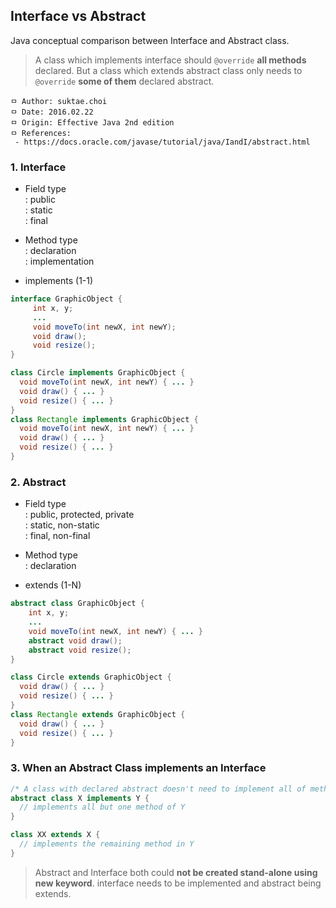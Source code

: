## Interface vs Abstract
Java conceptual comparison between Interface and Abstract class.

>A class which implements interface should `@override` **all methods** declared. But a class which extends abstract class only needs to `@override` **some of them** declared abstract.

```
ㅁ Author: suktae.choi
ㅁ Date: 2016.02.22
ㅁ Origin: Effective Java 2nd edition
ㅁ References:
 - https://docs.oracle.com/javase/tutorial/java/IandI/abstract.html
```

### 1. Interface
 - Field type<br>
 : public<br>
 : static<br>
 : final

 - Method type<br>
 : declaration<br>
 : implementation

 - implements (1-1)

```java
interface GraphicObject {
     int x, y;
     ...
     void moveTo(int newX, int newY);
     void draw();
     void resize();
}
```

```java
class Circle implements GraphicObject {
  void moveTo(int newX, int newY) { ... }
  void draw() { ... }
  void resize() { ... }
}
class Rectangle implements GraphicObject {
  void moveTo(int newX, int newY) { ... }
  void draw() { ... }
  void resize() { ... }
}
```

### 2. Abstract
  - Field type<br>
  : public, protected, private<br>
  : static, non-static<br>
  : final, non-final

  - Method type<br>
  : declaration

 - extends (1-N)

```java
abstract class GraphicObject {
    int x, y;
    ...
    void moveTo(int newX, int newY) { ... }
    abstract void draw();
    abstract void resize();
}
```

```java
class Circle extends GraphicObject {
  void draw() { ... }
  void resize() { ... }
}
class Rectangle extends GraphicObject {
  void draw() { ... }
  void resize() { ... }
}
```

### 3. When an Abstract Class implements an Interface

```java
/* A class with declared abstract doesn't need to implement all of methods in interface not like normal class */
abstract class X implements Y {
  // implements all but one method of Y
}

class XX extends X {
  // implements the remaining method in Y
}
```

> Abstract and Interface both could **not be created stand-alone using new keyword**. interface needs to be implemented and abstract being extends.
